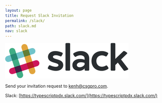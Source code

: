 ```yaml
---
layout: page
title: Request Slack Invitation
permalink: /slack/
path: slack.md
nav: slack
---
```


![Slack](/images/slack-logo.png)

Send your invitation request to [kenh@csgpro.com](mailto:kenh@csgpro.com).

Slack: [https://typescriptpdx.slack.com/](https://typescriptpdx.slack.com/)